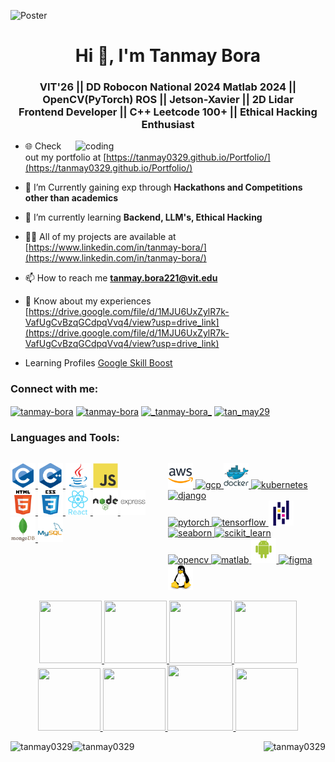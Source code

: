 ![Poster](https://github.com/user-attachments/assets/4cd87184-58c7-43d1-901e-78072013d781)
<h1 align="center">Hi 👋, I'm Tanmay Bora</h1>
<h3 align="center">VIT'26 || DD Robocon National 2024 Matlab 2024 || OpenCV(PyTorch) ROS || Jetson-Xavier || 2D Lidar <br> 
    Frontend Developer || C++ Leetcode 100+ || Ethical Hacking Enthusiast</h3>

<img align="right" alt="coding" width="400" src="https://media.tenor.com/60s1c6i6PpYAAAAM/wearelegend.gif">

- 🌐 Check out my portfolio at [https://tanmay0329.github.io/Portfolio/](https://tanmay0329.github.io/Portfolio/)
  
- 🔭 I’m Currently gaining exp through **Hackathons and Competitions other than academics**

- 🌱 I’m currently learning **Backend, LLM's, Ethical Hacking**

- 👨‍💻 All of my projects are available at [https://www.linkedin.com/in/tanmay-bora/](https://www.linkedin.com/in/tanmay-bora/)

- 📫 How to reach me **tanmay.bora221@vit.edu**

- 📄 Know about my experiences [https://drive.google.com/file/d/1MJU6UxZylR7k-VafUgCvBzqGCdpqVvq4/view?usp=drive_link](https://drive.google.com/file/d/1MJU6UxZylR7k-VafUgCvBzqGCdpqVvq4/view?usp=drive_link)

- Learning Profiles [Google Skill Boost](https://www.cloudskillsboost.google/public_profiles/243eed19-ce52-48c9-8021-e840dbf6435d)
<h3 align="left">Connect with me:</h3>
<p align="left">
<a href="https://linkedin.com/in/tanmay-bora" target="blank"><img align="center" src="https://raw.githubusercontent.com/rahuldkjain/github-profile-readme-generator/master/src/images/icons/Social/linked-in-alt.svg" alt="tanmay-bora" height="30" width="40" /></a>
<a href="https://fb.com/tanmay-bora" target="blank"><img align="center" src="https://raw.githubusercontent.com/rahuldkjain/github-profile-readme-generator/master/src/images/icons/Social/facebook.svg" alt="tanmay-bora" height="30" width="40" /></a>
<a href="https://instagram.com/_tanmay-bora_" target="blank"><img align="center" src="https://raw.githubusercontent.com/rahuldkjain/github-profile-readme-generator/master/src/images/icons/Social/instagram.svg" alt="_tanmay-bora_" height="30" width="40" /></a>
<a href="https://www.leetcode.com/tan_may29" target="blank"><img align="center" src="https://raw.githubusercontent.com/rahuldkjain/github-profile-readme-generator/master/src/images/icons/Social/leet-code.svg" alt="tan_may29" height="30" width="40" /></a>
</p>

<h3 align="left">Languages and Tools:</h3>
<div style="display: flex; align-items: flex-start; justify-content: space-between; width: 100%;">
    <div style="flex: 1; display: flex; flex-wrap: wrap; gap: 10px;">
        <!-- Left Part: Programming Languages, Frontend, Backend, and Database -->
        <p align="left-top">
            <!-- Programming Languages -->
            <a href="https://www.cprogramming.com/" target="_blank" rel="noreferrer">
                <img src="https://raw.githubusercontent.com/devicons/devicon/master/icons/c/c-original.svg" alt="c" width="40" height="40"/>
            </a>
            <a href="https://www.w3schools.com/cpp/" target="_blank" rel="noreferrer">
                <img src="https://raw.githubusercontent.com/devicons/devicon/master/icons/cplusplus/cplusplus-original.svg" alt="cplusplus" width="40" height="40"/>
            </a>
            <a href="https://www.java.com" target="_blank" rel="noreferrer">
                <img src="https://raw.githubusercontent.com/devicons/devicon/master/icons/java/java-original.svg" alt="java" width="40" height="40"/>
            </a>
            <a href="https://developer.mozilla.org/en-US/docs/Web/JavaScript" target="_blank" rel="noreferrer">
                <img src="https://raw.githubusercontent.com/devicons/devicon/master/icons/javascript/javascript-original.svg" alt="javascript" width="40" height="40"/>
            </a>
            <br>
            <!-- Frontend Development -->
            <a href="https://www.w3.org/html/" target="_blank" rel="noreferrer">
                <img src="https://raw.githubusercontent.com/devicons/devicon/master/icons/html5/html5-original-wordmark.svg" alt="html5" width="40" height="40"/>
            </a>
            <a href="https://www.w3schools.com/css/" target="_blank" rel="noreferrer">
                <img src="https://raw.githubusercontent.com/devicons/devicon/master/icons/css3/css3-original-wordmark.svg" alt="css3" width="40" height="40"/>
            </a>
            <a href="https://reactjs.org/" target="_blank" rel="noreferrer">
                <img src="https://raw.githubusercontent.com/devicons/devicon/master/icons/react/react-original-wordmark.svg" alt="react" width="40" height="40"/>
            </a>
            <!-- Backend Development -->
            <a href="https://nodejs.org" target="_blank" rel="noreferrer">
                <img src="https://raw.githubusercontent.com/devicons/devicon/master/icons/nodejs/nodejs-original-wordmark.svg" alt="nodejs" width="40" height="40"/>
            </a>
            <a href="https://expressjs.com" target="_blank" rel="noreferrer">
                <img src="https://raw.githubusercontent.com/devicons/devicon/master/icons/express/express-original-wordmark.svg" alt="express" width="40" height="40"/>
            </a>
            <br>
            <!-- Database -->
            <a href="https://www.mongodb.com/" target="_blank" rel="noreferrer">
                <img src="https://raw.githubusercontent.com/devicons/devicon/master/icons/mongodb/mongodb-original-wordmark.svg" alt="mongodb" width="40" height="40"/>
            </a>
            <a href="https://www.mysql.com/" target="_blank" rel="noreferrer">
                <img src="https://raw.githubusercontent.com/devicons/devicon/master/icons/mysql/mysql-original-wordmark.svg" alt="mysql" width="40" height="40"/>
            </a>
        </p>
    </div>
    <div style="flex: 1; display: flex; flex-wrap: wrap; gap: 10px; justify-content: flex-end;">
        <!-- Right Part: Cloud & DevOps, Frameworks & Libraries, Data Analysis & Visualization, Other Tools -->
        <p align="right-top">
            <!-- Cloud & DevOps -->
            <a href="https://aws.amazon.com" target="_blank" rel="noreferrer">
                <img src="https://raw.githubusercontent.com/devicons/devicon/master/icons/amazonwebservices/amazonwebservices-original-wordmark.svg" alt="aws" width="40" height="40"/>
            </a>
            <a href="https://cloud.google.com" target="_blank" rel="noreferrer">
                <img src="https://www.vectorlogo.zone/logos/google_cloud/google_cloud-icon.svg" alt="gcp" width="40" height="40"/>
            </a>
            <a href="https://www.docker.com/" target="_blank" rel="noreferrer">
                <img src="https://raw.githubusercontent.com/devicons/devicon/master/icons/docker/docker-original-wordmark.svg" alt="docker" width="40" height="40"/>
            </a>
            <a href="https://kubernetes.io" target="_blank" rel="noreferrer">
                <img src="https://www.vectorlogo.zone/logos/kubernetes/kubernetes-icon.svg" alt="kubernetes" width="40" height="40"/>
            </a>
            <!-- Frameworks & Libraries -->
            <a href="https://www.djangoproject.com/" target="_blank" rel="noreferrer">
                <img src="https://cdn.worldvectorlogo.com/logos/django.svg" alt="django" width="40" height="40"/>
            </a>
            <br>
            <a href="https://pytorch.org/" target="_blank" rel="noreferrer">
                <img src="https://www.vectorlogo.zone/logos/pytorch/pytorch-icon.svg" alt="pytorch" width="40" height="40"/>
            </a>
            <a href="https://www.tensorflow.org" target="_blank" rel="noreferrer">
                <img src="https://www.vectorlogo.zone/logos/tensorflow/tensorflow-icon.svg" alt="tensorflow" width="40" height="40"/>
            </a>
            <!-- Data Analysis & Visualization -->
            <a href="https://pandas.pydata.org/" target="_blank" rel="noreferrer">
                <img src="https://raw.githubusercontent.com/devicons/devicon/2ae2a900d2f041da66e950e4d48052658d850630/icons/pandas/pandas-original.svg" alt="pandas" width="40" height="40"/>
            </a>
            <a href="https://seaborn.pydata.org/" target="_blank" rel="noreferrer">
                <img src="https://seaborn.pydata.org/_images/logo-mark-lightbg.svg" alt="seaborn" width="40" height="40"/>
            </a>
            <a href="https://scikit-learn.org/" target="_blank" rel="noreferrer">
                <img src="https://upload.wikimedia.org/wikipedia/commons/0/05/Scikit_learn_logo_small.svg" alt="scikit_learn" width="40" height="40"/>
            </a>
            <br>
            <!-- Other Tools -->
            <a href="https://opencv.org/" target="_blank" rel="noreferrer">
                <img src="https://www.vectorlogo.zone/logos/opencv/opencv-icon.svg" alt="opencv" width="40" height="40"/>
            </a>
            <a href="https://www.mathworks.com/" target="_blank" rel="noreferrer">
                <img src="https://upload.wikimedia.org/wikipedia/commons/2/21/Matlab_Logo.png" alt="matlab" width="40" height="40"/>
            </a>
            <a href="https://developer.android.com" target="_blank" rel="noreferrer">
                <img src="https://raw.githubusercontent.com/devicons/devicon/master/icons/android/android-original-wordmark.svg" alt="android" width="40" height="40"/>
            </a>
            <a href="https://www.figma.com/" target="_blank" rel="noreferrer">
                <img src="https://www.vectorlogo.zone/logos/figma/figma-icon.svg" alt="figma" width="40" height="40"/>
            </a>
            <a href="https://www.linux.org/" target="_blank" rel="noreferrer">
                <img src="https://raw.githubusercontent.com/devicons/devicon/master/icons/linux/linux-original.svg" alt="linux" width="40" height="40"/>
            </a>
        </p>
    </div>
</div>

<div style='display:flex; align-items:center; gap: 10px;' align='center'><a href="https://gssoc.girlscript.tech/leaderboard">
  <img src="https://raw.githubusercontent.com/GSSoC24/Postman-Challenge/main/docs/assets/Postman%20White.png" width="100px" height="100px" />
  <img src="https://raw.githubusercontent.com/GSSoC24/Postman-Challenge/main/docs/assets/1.png" width="100px" height="100px" />
  <img src="https://raw.githubusercontent.com/GSSoC24/Postman-Challenge/main/docs/assets/2.png" width="100px" height="100px" />
  <img src="https://raw.githubusercontent.com/GSSoC24/Postman-Challenge/main/docs/assets/3.png" width="100px" height="100px" />
  <img src="https://raw.githubusercontent.com/GSSoC24/Postman-Challenge/main/docs/assets/4.png" width="100px" height="100px" />
  <img src="https://raw.githubusercontent.com/GSSoC24/Postman-Challenge/main/docs/assets/5.png" width="100px" height="100px" />
  <img src="https://raw.githubusercontent.com/GSSoC24/Postman-Challenge/main/docs/assets/6.png" width="105px" height="105px" />
  <img src="https://images.credly.com/size/680x680/images/4dda8ae4-99ee-476c-bca3-6f0adbab42fe/image.png" width="100px" height="100px" /></a>
</div>
<p><img align="left" src="https://github-readme-stats.vercel.app/api?username=tanmay0329&show_icons=true&locale=en" alt="tanmay0329" /></p>
<p><img align="right" src="https://github-readme-streak-stats.herokuapp.com/?user=tanmay0329&" alt="tanmay0329" /></p>

<p><img align="left" src="https://github-readme-stats.vercel.app/api/top-langs/?username=tanmay0329&langs_count=8&layout=compact" alt="tanmay0329" /></p>
<!-- <p><img align="right" src="https://github-readme-activity-graph.cyclic.app/graph?username=tanmay0329&bg_color=ffffff&color=666666&line=2e2e2e&point=00cc00&area=true&area_color=2e2e2e&hide_border=true" alt="tanmay0329" /></p>
<p><img align="left" src="https://github-readme-quiz.vercel.app/api/quiz?username=tanmay0329" alt="tanmay0329" /></p>
<p><img align="right" src="https://github-readme-trophies.vercel.app/?username=tanmay0329&theme=flat&no-frame=true&no-bg=true" alt="tanmay0329" /></p> -->

